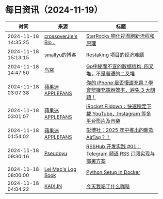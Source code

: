 ﻿# 每日资讯（2024-11-19）

|时间|来源|标题|
|---|---|---|
|2024-11-18 14:35:25|[crossoverJie's Blo...](https://crossoverjie.top/atom.xml)|[StarRocks 物化视图刷新流程和原理](http://crossoverjie.top/2024/11/18/ob/StarRocks-MV-refresh-Principle/)|
|2024-11-18 15:13:15|[smallyu的博客](https://smallyu.net/atom.xml)|[Restaking 项目的经济难题](https://smallyu.net/2024/11/18/Restaking%E9%A1%B9%E7%9B%AE%E7%9A%84%E7%BB%8F%E6%B5%8E%E9%9A%BE%E9%A2%98/)|
|2024-11-18 14:47:50|[鸟窝](https://colobu.com/atom.xml)|[Go中秘而不宣的数据结构: 四叉堆，不是普通的二叉堆](https://colobu.com/2024/11/18/go-internal-ds-4-ary-heap/)|
|2024-11-18 03:07:38|[蘋果迷 APPLEFANS](https://applefans.today/feed/)|[你的 iPhone 是否慢速充電？學會辨識充電器效率，避免 3 大問題！](https://applefans.today/2024-11-iphone-charging-slow/)|
|2024-11-18 03:01:07|[蘋果迷 APPLEFANS](https://applefans.today/feed/)|[iRocket Fildown：快速穩定下載 YouTube、Instagram 等多平台影片及音樂](https://applefans.today/2024-11-irocket-fildown-video-downloader/)|
|2024-11-18 01:54:02|[蘋果迷 APPLEFANS](https://applefans.today/feed/)|[彭博社：2025 年中推出的新款 AirTag？！](https://applefans.today/2024-11-airtag-2-rumors/)|
|2024-11-18 09:30:16|[Pseudoyu](https://www.pseudoyu.com/zh/index.xml)|[RSSHub 开发实践 #01：Telegram 频道 RSS 订阅实现与部署方案](https://www.pseudoyu.com/zh/2024/11/18/rsshub_telegram_channel_integration/)|
|2024-11-18 08:00:00|[Lei Mao's Log Book](https://leimao.github.io/atom.xml)|[Python Setup In Docker](https://leimao.github.io/blog/Docker-Python-Setup/)|
|2024-11-18 04:04:22|[KAIX.IN](https://kaix.in/feed/)|[今天我喝了什么咖啡](https://kaix.in/2024/1118-today-i-drink/)|
